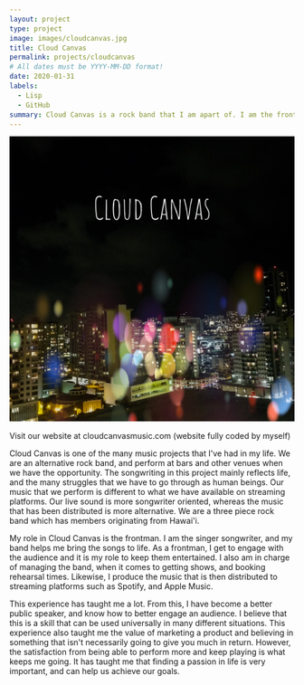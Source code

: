 ```yaml
---
layout: project
type: project
image: images/cloudcanvas.jpg
title: Cloud Canvas
permalink: projects/cloudcanvas
# All dates must be YYYY-MM-DD format!
date: 2020-01-31
labels:
  - Lisp
  - GitHub
summary: Cloud Canvas is a rock band that I am apart of. I am the frontman, as well as the band organizer.
---
```


<img class="ui small image" src="/images/cloudcanvas.jpg">

Visit our website at cloudcanvasmusic.com (website fully coded by myself)

Cloud Canvas is one of the many music projects that I've had in my life. We are an alternative rock band, and perform at bars and other venues when we have the opportunity. The songwriting in this project mainly reflects life, and the many struggles that we have to go through as human beings. Our music that we perform is different to what we have available on streaming platforms. Our live sound is more songwriter oriented, whereas the music that has been distributed is more alternative. We are a three piece rock band which has members originating from Hawai'i.

My role in Cloud Canvas is the frontman. I am the singer songwriter, and my band helps me bring the songs to life. As a frontman, I get to engage with the audience and it is my role to keep them entertained. I also am in charge of managing the band, when it comes to getting shows, and booking rehearsal times. Likewise, I produce the music that is then distributed to streaming platforms such as Spotify, and Apple Music. 

This experience has taught me a lot. From this, I have become a better public speaker, and know how to better engage an audience. I believe that this is a skill that can be used universally in many different situations. This experience also taught me the value of marketing a product and believing in something that isn't necessarily going to give you much in return. However, the satisfaction from being able to perform more and keep playing is what keeps me going. It has taught me that finding a passion in life is very important, and can help us achieve our goals. 


